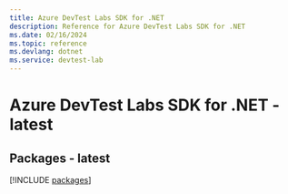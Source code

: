 ```yaml
---
title: Azure DevTest Labs SDK for .NET
description: Reference for Azure DevTest Labs SDK for .NET
ms.date: 02/16/2024
ms.topic: reference
ms.devlang: dotnet
ms.service: devtest-lab
---
```

# Azure DevTest Labs SDK for .NET - latest
## Packages - latest
[!INCLUDE [packages](devtest-labs-index.md)]